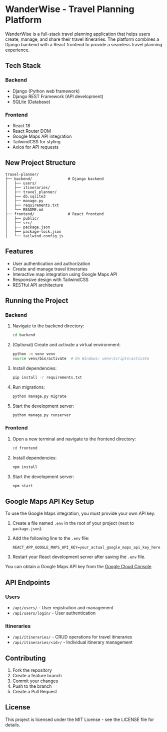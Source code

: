 # WanderWise - Travel Planning Platform

WanderWise is a full-stack travel planning application that helps users create, manage, and share their travel itineraries. The platform combines a Django backend with a React frontend to provide a seamless travel planning experience.

## Tech Stack

### Backend
- Django (Python web framework)
- Django REST Framework (API development)
- SQLite (Database)

### Frontend
- React 18
- React Router DOM
- Google Maps API integration
- TailwindCSS for styling
- Axios for API requests

## New Project Structure

```
travel-planner/
├── backend/                # Django backend
│   ├── users/
│   ├── itineraries/
│   ├── travel_planner/
│   ├── db.sqlite3
│   ├── manage.py
│   ├── requirements.txt
│   └── README.md
├── frontend/               # React frontend
│   ├── public/
│   ├── src/
│   ├── package.json
│   ├── package-lock.json
│   └── tailwind.config.js
```

## Features

- User authentication and authorization
- Create and manage travel itineraries
- Interactive map integration using Google Maps API
- Responsive design with TailwindCSS
- RESTful API architecture

## Running the Project

### Backend
1. Navigate to the backend directory:
   ```bash
   cd backend
   ```
2. (Optional) Create and activate a virtual environment:
   ```bash
   python -m venv venv
   source venv/bin/activate  # On Windows: venv\Scripts\activate
   ```
3. Install dependencies:
   ```bash
   pip install -r requirements.txt
   ```
4. Run migrations:
   ```bash
   python manage.py migrate
   ```
5. Start the development server:
   ```bash
   python manage.py runserver
   ```

### Frontend
1. Open a new terminal and navigate to the frontend directory:
   ```bash
   cd frontend
   ```
2. Install dependencies:
   ```bash
   npm install
   ```
3. Start the development server:
   ```bash
   npm start
   ```

## Google Maps API Key Setup

To use the Google Maps integration, you must provide your own API key:

1. Create a file named `.env` in the root of your project (next to `package.json`).
2. Add the following line to the `.env` file:

   ```
   REACT_APP_GOOGLE_MAPS_API_KEY=your_actual_google_maps_api_key_here
   ```

3. Restart your React development server after saving the `.env` file.

You can obtain a Google Maps API key from the [Google Cloud Console](https://console.cloud.google.com/apis/credentials).

## API Endpoints

### Users
- `/api/users/` - User registration and management
- `/api/users/login/` - User authentication

### Itineraries
- `/api/itineraries/` - CRUD operations for travel itineraries
- `/api/itineraries/<id>/` - Individual itinerary management

## Contributing

1. Fork the repository
2. Create a feature branch
3. Commit your changes
4. Push to the branch
5. Create a Pull Request

## License

This project is licensed under the MIT License - see the LICENSE file for details.
